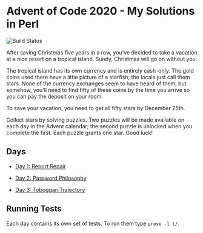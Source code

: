 # Advent of Code 2020 - My Solutions in Perl
![Build Status](https://github.com/christianeiselt/Advent-of-Code-2020-Perl/workflows/build/badge.svg)

After saving Christmas five years in a row, you've decided to take a vacation at a nice resort on a tropical island. Surely, Christmas will go on without you.

The tropical island has its own currency and is entirely cash-only. The gold coins used there have a little picture of a starfish; the locals just call them stars. None of the currency exchanges seem to have heard of them, but somehow, you'll need to find fifty of these coins by the time you arrive so you can pay the deposit on your room.

To save your vacation, you need to get all fifty stars by December 25th.

Collect stars by solving puzzles. Two puzzles will be made available on each day in the Advent calendar; the second puzzle is unlocked when you complete the first. Each puzzle grants one star. Good luck!

## Days

- [Day 1: Report Repair](day01-report-repair/)
- [Day 2: Password Philosophy](day02-password-philosophy/)

- [Day 3: Toboggan Trajectory](day03-toboggan-trajectory/)

## Running Tests

Each day contains its own set of tests. To run them type `prove -l t/`.
